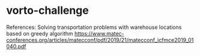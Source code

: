 # vorto-challenge

References:
Solving transportation problems with warehouse locations based on greedy algorithm https://www.matec-conferences.org/articles/matecconf/pdf/2019/21/matecconf_icfmce2019_01040.pdf
